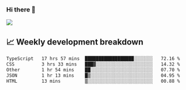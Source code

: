 ### Hi there 👋
<img align="center" src="https://github-readme-stats.vercel.app/api?username=Tumao727&show_icons=true&hide_title=true&theme=dracula" />


## 📈 Weekly development breakdown
<!--START_SECTION:waka-->

```txt
TypeScript   17 hrs 57 mins  ██████████████████░░░░░░░   72.16 %
CSS          3 hrs 33 mins   ███▓░░░░░░░░░░░░░░░░░░░░░   14.32 %
Other        1 hr 54 mins    ██░░░░░░░░░░░░░░░░░░░░░░░   07.70 %
JSON         1 hr 13 mins    █▒░░░░░░░░░░░░░░░░░░░░░░░   04.95 %
HTML         13 mins         ▒░░░░░░░░░░░░░░░░░░░░░░░░   00.88 %
```

<!--END_SECTION:waka-->